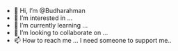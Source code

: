 - 👋 Hi, I’m @Budharahman
- 👀 I’m interested in ...
- 🌱 I’m currently learning ...
- 💞️ I’m looking to collaborate on ...
- 📫 How to reach me ...
I need someone to support me..

<!---
Budharahman/Budharahman is a ✨ special ✨ repository because its `README.md` (this file) appears on your GitHub profile.
You can click the Preview link to take a look at your changes.
--->

